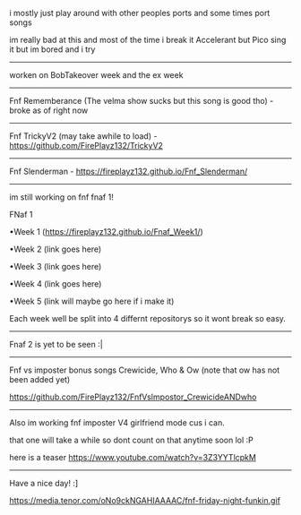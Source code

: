 i mostly just play around with other peoples ports and some times port songs

im really bad at this and most of the time i break it
Accelerant but Pico sing it
but im bored and i try
_________________________________________________________________________________________________________________
worken on BobTakeover week and the ex week
_________________________________________________________________________________________________________________
Fnf Rememberance (The velma show sucks but this song is good tho) - broke as of right now
_________________________________________________________________________________________________________________
Fnf TrickyV2 (may take awhile to load) - https://github.com/FirePlayz132/TrickyV2
_________________________________________________________________________________________________________________
Fnf Slenderman - https://fireplayz132.github.io/Fnf_Slenderman/
_________________________________________________________________________________________________________________
im still working on fnf fnaf 1!

FNaf 1

•Week 1 (https://fireplayz132.github.io/Fnaf_Week1/)

•Week 2 (link goes here)

•Week 3 (link goes here)

•Week 4 (link goes here)

•Week 5 (link will maybe go here if i make it)

Each week well be split into 4 differnt repositorys so it wont break so easy.
_________________________________________________________________________________________________________________
Fnaf 2 is yet to be seen :|
_________________________________________________________________________________________________________________
Fnf vs imposter bonus songs Crewicide, Who & Ow (note that ow has not been added yet)

https://github.com/FirePlayz132/FnfVsImpostor_CrewicideANDwho
_________________________________________________________________________________________________________________
Also im working fnf imposter V4 girlfriend mode cus i can.

that one will take a while so dont count on that anytime soon lol :P

here is a teaser https://www.youtube.com/watch?v=3Z3YYTlcpkM
_________________________________________________________________________________________________________________
Have a nice day! :]

https://media.tenor.com/oNo9ckNGAHIAAAAC/fnf-friday-night-funkin.gif
